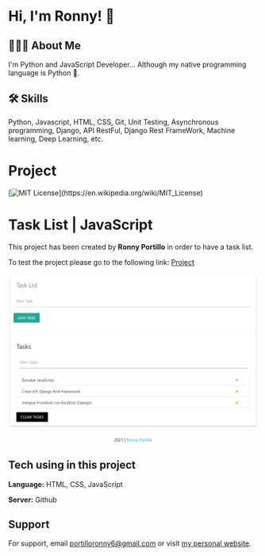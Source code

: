 # Hi, I'm Ronny! 👋

## 👨🏾‍💻 About Me

I'm Python and JavaScript Developer... Although my native programming language is Python 🐍.

## 🛠 Skills

Python, Javascript, HTML, CSS, Git, Unit Testing, Asynchronous programming, Django, API RestFul, Django Rest FrameWork, Machine learning, Deep Learning, etc.

# Project

[![MIT License](https://img.shields.io/apm/l/atomic-design-ui.svg?)](https://en.wikipedia.org/wiki/MIT_License)

# Task List | JavaScript

This project has been created by **Ronny Portillo** in order to have a task list.

To test the project please go to the following link: <a href="https://portilloronny6.github.io/tasklist-js.github.io/" target="_blank">Project</a>

![Logo](Screenshot_2.png)

## Tech using in this project

**Language:** HTML, CSS, JavaScript

**Server:** Github

## Support

For support, email portilloronny6@gmail.com or visit <a href="https://portilloronny6.github.io/website/" target="_blank">my personal website</a>.
